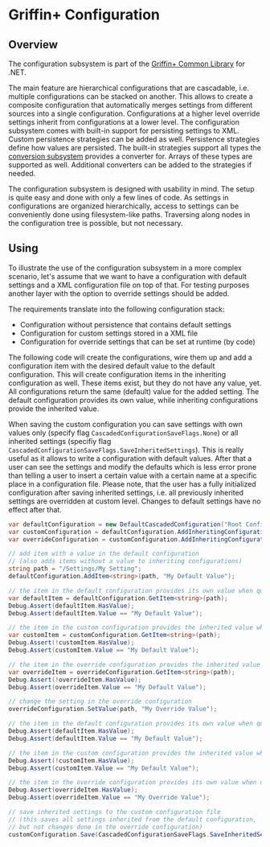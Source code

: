 # Griffin+ Configuration

## Overview

The configuration subsystem is part of the [Griffin+ Common Library](https://github.com/GriffinPlus/dotnet-libs-common) for .NET.

The main feature are hierarchical configurations that are cascadable, i.e. multiple configurations can be stacked on another. This allows to create a composite configuration that automatically merges settings from different sources into a single configuration. Configurations at a higher level override settings inherit from configurations at a lower level. The configuration subsystem comes with built-in support for persisting settings to XML. Custom persistence strategies can be added as well. Persistence strategies define how values are persisted. The built-in strategies support all types the [conversion subsystem](../README.md#namespace-griffinpluslibconversion) provides a converter for. Arrays of these types are supported as well. Additional converters can be added to the strategies if needed.

The configuration subsystem is designed with usability in mind. The setup is quite easy and done with only a few lines of code. As settings in configurations are organized hierarchically, access to settings can be conveniently done using filesystem-like paths. Traversing along nodes in the configuration tree is possible, but not necessary.

## Using

To illustrate the use of the configuration subsystem in a more complex scenario, let's assume that we want to have a configuration with default settings and a XML configuration file on top of that. For testing purposes another layer with the option to override settings should be added.

The requirements translate into the following configuration stack:
- Configuration without persistence that contains default settings
- Configuration for custom settings stored in a XML file
- Configuration for override settings that can be set at runtime (by code)

The following code will create the configurations, wire them up and add a configuration item with the desired default value to the default configuration. This will create configuration items in the inheriting configuration as well. These items exist, but they do not have any value, yet. All configurations return the same (default) value for the added setting. The default configuration provides its own value, while inheriting configurations provide the inherited value.

When saving the custom configuration you can save settings with own values only (specify flag `CascadedConfigurationSaveFlags.None`) or all inherited settings (specifiy flag `CascadedConfigurationSaveFlags.SaveInheritedSettings`). This is really useful as it allows to write a configuration with default values. After that a user can see the settings and modify the defaults which is less error prone than telling a user to insert a certain value with a certain name at a specific place in a configuration file. Please note, that the user has a fully initialized configuration after saving inherited settings, i.e. all previously inherited settings are overridden at custom level. Changes to default settings have no effect after that.

```csharp
var defaultConfiguration = new DefaultCascadedConfiguration("Root Configuration");
var customConfiguration = defaultConfiguration.AddInheritingConfiguration(new XmlFilePersistenceStrategy(@"%ProgramData%\My Company\My App\Settings.xml"));
var overrideConfiguration = customConfiguration.AddInheritingConfiguration(null);

// add item with a value in the default configuration
// (also adds items without a value to inheriting configurations)
string path = "/Settings/My Setting";
defaultConfiguration.AddItem<string>(path, "My Default Value");

// the item in the default configuration provides its own value when queried
var defaultItem = defaultConfiguration.GetItem<string>(path);
Debug.Assert(defaultItem.HasValue);
Debug.Assert(defaultItem.Value == "My Default Value");

// the item in the custom configuration provides the inherited value when queried
var customItem = customConfiguration.GetItem<string>(path);
Debug.Assert(!customItem.HasValue);
Debug.Assert(customItem.Value == "My Default Value");

// the item in the override configuration provides the inherited value when queried
var overrideItem = overrideConfiguration.GetItem<string>(path);
Debug.Assert(!overrideItem.HasValue);
Debug.Assert(overrideItem.Value == "My Default Value");

// change the setting in the override configuration
overrideConfiguration.SetValue(path, "My Override Value");

// the item in the default configuration provides its own value when queried
Debug.Assert(defaultItem.HasValue);
Debug.Assert(defaultItem.Value == "My Default Value");

// the item in the custom configuration provides the inherited value when queried
Debug.Assert(!customItem.HasValue);
Debug.Assert(customItem.Value == "My Default Value");

// the item in the override configuration provides its own value when queried
Debug.Assert(overrideItem.HasValue);
Debug.Assert(overrideItem.Value == "My Override Value");

// save inherited settings to the custom configuration file
// (this saves all settings inherited from the default configuration,
// but not changes done in the override configuration)
customConfiguration.Save(CascadedConfigurationSaveFlags.SaveInheritedSettings);
```

